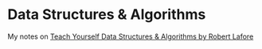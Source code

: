 # Data Structures & Algorithms

My notes on [Teach Yourself Data Structures & Algorithms by Robert Lafore](https://cdn.preterhuman.net/texts/math/Data_Structure_And_Algorithms/Teach%20Yourself%20Data%20Structures%20And%20Algorithms%20In%2024%20hours%20-%20Robert%20Lafore.pdf)
